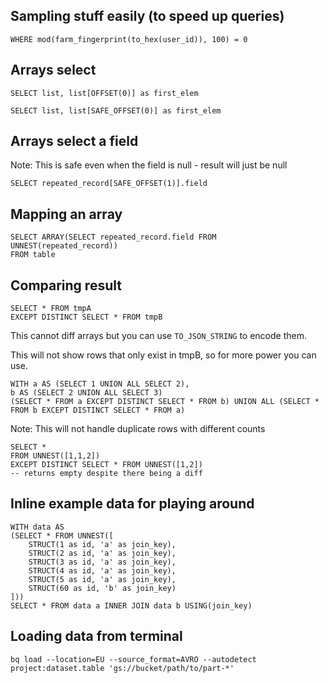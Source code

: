 ## Sampling stuff easily (to speed up queries)

    WHERE mod(farm_fingerprint(to_hex(user_id)), 100) = 0

## Arrays select

    SELECT list, list[OFFSET(0)] as first_elem

    SELECT list, list[SAFE_OFFSET(0)] as first_elem

## Arrays select a field

Note: This is safe even when the field is null - result will just be null

    SELECT repeated_record[SAFE_OFFSET(1)].field

## Mapping an array

    SELECT ARRAY(SELECT repeated_record.field FROM UNNEST(repeated_record))
    FROM table

## Comparing result

    SELECT * FROM tmpA
    EXCEPT DISTINCT SELECT * FROM tmpB

This cannot diff arrays but you can use `TO_JSON_STRING` to encode them.

This will not show rows that only exist in tmpB, so for more power you can use.

    WITH a AS (SELECT 1 UNION ALL SELECT 2),
    b AS (SELECT 2 UNION ALL SELECT 3)
    (SELECT * FROM a EXCEPT DISTINCT SELECT * FROM b) UNION ALL (SELECT * FROM b EXCEPT DISTINCT SELECT * FROM a)

Note: This will not handle duplicate rows with different counts

    SELECT *
    FROM UNNEST([1,1,2])
    EXCEPT DISTINCT SELECT * FROM UNNEST([1,2])
    -- returns empty despite there being a diff

## Inline example data for playing around

    WITH data AS
    (SELECT * FROM UNNEST([
        STRUCT(1 as id, 'a' as join_key),
        STRUCT(2 as id, 'a' as join_key),
        STRUCT(3 as id, 'a' as join_key),
        STRUCT(4 as id, 'a' as join_key),
        STRUCT(5 as id, 'a' as join_key),
        STRUCT(60 as id, 'b' as join_key)
    ]))
    SELECT * FROM data a INNER JOIN data b USING(join_key)

## Loading data from terminal

    bq load --location=EU --source_format=AVRO --autodetect project:dataset.table 'gs://bucket/path/to/part-*'